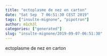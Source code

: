 ```yaml
---
title: "ectoplasme de nez en carton"
date: "Sat Sep  7 06:51:30 CEST 2019"
tags: ["insulte-mignone", "pipotron"]
author: m1ch3l
categories: ["generated"]
slug: "insulte-mignone/2019-09-07-06:51:30"
---
```


ectoplasme de nez en carton
